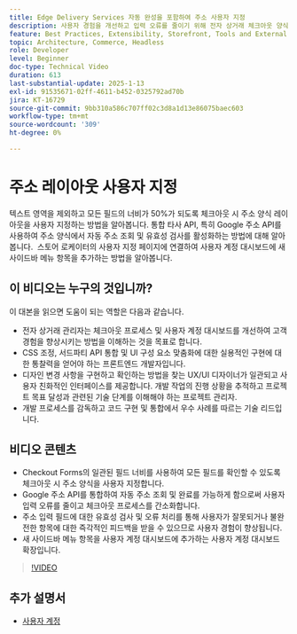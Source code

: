 ```yaml
---
title: Edge Delivery Services 자동 완성을 포함하여 주소 사용자 지정
description: 사용자 경험을 개선하고 입력 오류를 줄이기 위해 전자 상거래 체크아웃 양식을 사용자 정의하고 Google 주소 조회를 통합하는 방법을 알아봅니다.
feature: Best Practices, Extensibility, Storefront, Tools and External Services
topic: Architecture, Commerce, Headless
role: Developer
level: Beginner
doc-type: Technical Video
duration: 613
last-substantial-update: 2025-1-13
exl-id: 91535671-02ff-4611-b452-0325792ad70b
jira: KT-16729
source-git-commit: 9bb310a586c707ff02c3d8a1d13e86075baec603
workflow-type: tm+mt
source-wordcount: '309'
ht-degree: 0%

---
```



# 주소 레이아웃 사용자 지정

텍스트 영역을 제외하고 모든 필드의 너비가 50%가 되도록 체크아웃 시 주소 양식 레이아웃을 사용자 지정하는 방법을 알아봅니다. 통합 타사 API, 특히 Google 주소 API를 사용하여 주소 양식에서 자동 주소 조회 및 유효성 검사를 활성화하는 방법에 대해 알아봅니다. &#x200B; 스토어 로케이터의 사용자 지정 페이지에 연결하여 사용자 계정 대시보드에 새 사이드바 메뉴 항목을 추가하는 방법을 알아봅니다.

## 이 비디오는 누구의 것입니까?

이 대본을 읽으면 도움이 되는 역할은 다음과 같습니다.

* 전자 상거래 관리자는 체크아웃 프로세스 및 사용자 계정 대시보드를 개선하여 고객 경험을 향상시키는 방법을 이해하는 것을 목표로 합니다.
* CSS 조정, 서드파티 API 통합 및 UI 구성 요소 맞춤화에 대한 실용적인 구현에 대한 통찰력을 얻어야 하는 프론트엔드 개발자입니다.
* 디자인 변경 사항을 구현하고 확인하는 방법을 찾는 UX/UI 디자이너가 일관되고 사용자 친화적인 인터페이스를 제공합니다.
개발 작업의 진행 상황을 추적하고 프로젝트 목표 달성과 관련된 기술 단계를 이해해야 하는 프로젝트 관리자.
* 개발 프로세스를 감독하고 코드 구현 및 통합에서 우수 사례를 따르는 기술 리드입니다.


## 비디오 콘텐츠

* Checkout Forms의 일관된 필드 너비를 사용하여 모든 필드를 확인할 수 있도록 체크아웃 시 주소 양식을 사용자 지정합니다.
* Google 주소 API를 통합하여 자동 주소 조회 및 완료를 가능하게 함으로써 사용자 입력 오류를 줄이고 체크아웃 프로세스를 간소화합니다.
* 주소 입력 필드에 대한 유효성 검사 및 오류 처리를 통해 사용자가 잘못되거나 불완전한 항목에 대한 즉각적인 피드백을 받을 수 있으므로 사용자 경험이 향상됩니다.
* 새 사이드바 메뉴 항목을 사용자 계정 대시보드에 추가하는 사용자 계정 대시보드 확장입니다.

>[!VIDEO](https://video.tv.adobe.com/v/3442787?learn=on)

## 추가 설명서

* [사용자 계정](https://experienceleague.adobe.com/developer/commerce/storefront/dropins/user-account/tutorials/?lang=ko)
